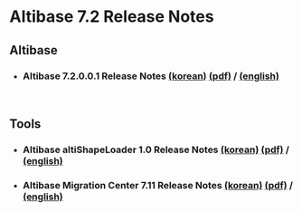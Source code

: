 # Altibase 7.2 Release Notes

## Altibase

- ### Altibase 7.2.0.0.1 Release Notes [(korean)](https://github.com/ALTIBASE/Documents/blob/master/ReleaseNotes/kor/Altibase_7_2_0_0_1_Release_Notes.md) [(pdf)](https://github.com/ALTIBASE/Documents/blob/master/ReleaseNotes/kor/pdf/Altibase_7_2_0_0_1_Release_Notes.pdf) / [(english)](https://github.com/ALTIBASE/Documents/blob/master/ReleaseNotes/eng/Altibase_7_2_0_0_1_Release_Notes.md)

  

<br/>

## Tools

- ### Altibase altiShapeLoader 1.0 Release Notes [(korean)](https://github.com/ALTIBASE/Documents/blob/master/ReleaseNotes/kor/Altibase_altiShapeLoader_1_0_Release_Notes.md) [(pdf)](https://github.com/ALTIBASE/Documents/blob/master/ReleaseNotes/kor/pdf/Altibase_altiShapeLoader_1_0_Release_Notes.pdf) / [(english)](https://github.com/ALTIBASE/Documents/blob/master/ReleaseNotes/eng/Altibase_altiShapeLoader_1_0_Release_Notes.md)

- ### Altibase Migration Center 7.11 Release Notes [(korean)](https://github.com/ALTIBASE/Documents/blob/master/ReleaseNotes/kor/Altibase_Migration_Center_7_11_Release_Notes.md) [(pdf)](https://github.com/ALTIBASE/Documents/blob/master/ReleaseNotes/kor/pdf/Altibase_Migration_Center_7_11_Release_Notes.pdf) / [(english)](https://github.com/ALTIBASE/Documents/blob/master/ReleaseNotes/eng/Altibase_Migration_Center_7_11_Release_Notes.md)
  
  

